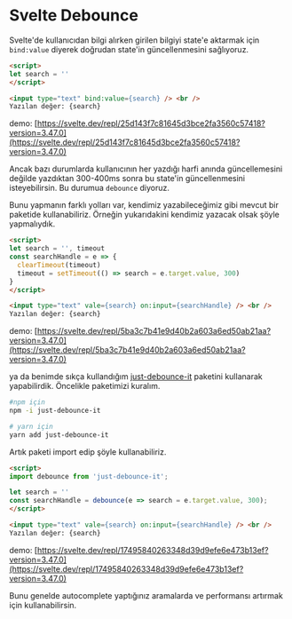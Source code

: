 # Svelte Debounce

Svelte'de kullanıcıdan bilgi alırken girilen bilgiyi state'e aktarmak için `bind:value` diyerek doğrudan state'in güncellenmesini sağlıyoruz.

```html
<script>
let search = ''
</script>

<input type="text" bind:value={search} /> <br />
Yazılan değer: {search}
```
demo: [https://svelte.dev/repl/25d143f7c81645d3bce2fa3560c57418?version=3.47.0](https://svelte.dev/repl/25d143f7c81645d3bce2fa3560c57418?version=3.47.0)

Ancak bazı durumlarda kullanıcının her yazdığı harfi anında güncellemesini değilde yazdıktan 300-400ms sonra bu state'in güncellenmesini isteyebilirsin. Bu durumua `debounce` diyoruz.

Bunu yapmanın farklı yolları var, kendimiz yazabileceğimiz gibi mevcut bir paketide kullanabiliriz. Örneğin yukarıdakini kendimiz yazacak olsak şöyle yapmalıydık.


```html
<script>
let search = '', timeout
const searchHandle = e => {
  clearTimeout(timeout)
  timeout = setTimeout(() => search = e.target.value, 300)
}
</script>

<input type="text" vale={search} on:input={searchHandle} /> <br />
Yazılan değer: {search}
```
demo: [https://svelte.dev/repl/5ba3c7b41e9d40b2a603a6ed50ab21aa?version=3.47.0](https://svelte.dev/repl/5ba3c7b41e9d40b2a603a6ed50ab21aa?version=3.47.0)

ya da benimde sıkça kullandığım [just-debounce-it](https://www.npmjs.com/package/just-debounce-it) paketini kullanarak yapabilirdik. Öncelikle paketimizi kuralım.

```sh
#npm için
npm -i just-debounce-it

# yarn için
yarn add just-debounce-it
```

Artık paketi import edip şöyle kullanabiliriz.

```html
<script>
import debounce from 'just-debounce-it';

let search = ''
const searchHandle = debounce(e => search = e.target.value, 300);
</script>

<input type="text" vale={search} on:input={searchHandle} /> <br />
Yazılan değer: {search}
```
demo: [https://svelte.dev/repl/17495840263348d39d9efe6e473b13ef?version=3.47.0](https://svelte.dev/repl/17495840263348d39d9efe6e473b13ef?version=3.47.0)

Bunu genelde autocomplete yaptığınız aramalarda ve performansı artırmak için kullanabilirsin.

